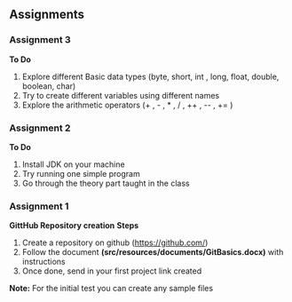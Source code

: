 ## Assignments

### Assignment 3
**To Do**
1. Explore different Basic data types (byte, short, int , long, float, double, boolean, char)
2. Try to create different variables using different names
3. Explore the arithmetic operators (+ , - , * , / , ++ , -- , += )



### Assignment 2
**To Do**
1. Install JDK on your machine
2. Try running one simple program
3. Go through the theory part taught in the class



### Assignment 1
**GittHub Repository creation**
**Steps**
1. Create a repository on github (https://github.com/)
2. Follow the document **(src/resources/documents/GitBasics.docx)** with instructions
3. Once done, send in your first project link created

**Note:** For the initial test you can create any sample files  
